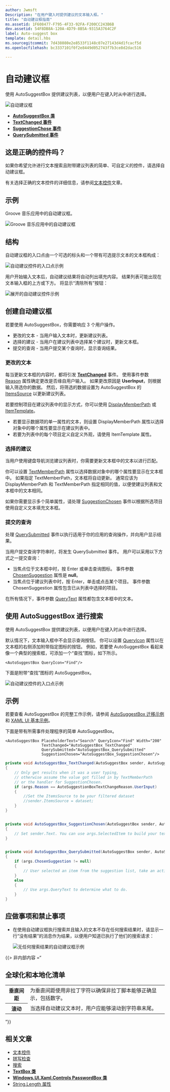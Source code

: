 ```yaml
---
author: Jwmsft
Description: "在用户键入时提供建议的文本输入框。"
title: "自动建议框指南"
ms.assetid: 1F608477-F795-4F33-92FA-F200CC243B6B
dev.assetid: 54F8DB8A-120A-4D79-8B5A-9315A3764C2F
label: Auto-suggest box
template: detail.hbs
ms.sourcegitcommit: 7d438080e2e8533f1148c07e27143d4d1fcacf5d
ms.openlocfilehash: bc3337101f0f2e8449d052743f7b3ce8d2dac516

---
```

# 自动建议框
使用 AutoSuggestBox 提供建议列表，以便用户在键入时从中进行选择。

![自动建议框](images/controls/auto-suggest-box-open.png)



-   [**AutoSuggestBox 类**](https://msdn.microsoft.com/library/windows/apps/xaml/windows.ui.xaml.controls.autosuggestbox.aspx)
-   [**TextChanged 事件**](https://msdn.microsoft.com/library/windows/apps/xaml/windows.ui.xaml.controls.autosuggestbox.textchanged.aspx)
-   [**SuggestionChose 事件**](https://msdn.microsoft.com/library/windows/apps/xaml/windows.ui.xaml.controls.autosuggestbox.suggestionchosen.aspx)
-   [**QuerySubmitted 事件**](https://msdn.microsoft.com/library/windows/apps/xaml/windows.ui.xaml.controls.autosuggestbox.querysubmitted.aspx)

## 这是正确的控件吗？

如果你希望允许进行文本搜索且附带建议列表的简单、可自定义的控件，请选择自动建议框。

有关选择正确的文本控件的详细信息，请参阅[文本控件](text-controls.md)文章。

## 示例

Groove 音乐应用中的自动建议框。

![Groove 音乐应用中的自动建议框](images/control-examples/auto-suggest-box-groove.png)

## 结构
自动建议框的入口点由一个可选的标头和一个带有可选提示文本的文本框构成：

![自动建议控件的入口点示例](images/controls_autosuggest_entrypoint.png)

用户开始输入文本后，自动建议结果将自动列出填充内容。 结果列表可能出现在文本输入框的上方或下方。 将显示“清除所有”按钮：

![展开的自动建议控件示例](images/controls_autosuggest_expanded01.png)

## 创建自动建议框

若要使用 AutoSuggestBox，你需要响应 3 个用户操作。

- 更改的文本 - 当用户输入文本时，更新建议列表。
- 选择的建议 - 当用户在建议列表中选择某个建议时，更新文本框。
- 提交的查询 - 当用户提交某个查询时，显示查询结果。

### 更改的文本

每当更新文本框的内容时，都将引发 [**TextChanged**](https://msdn.microsoft.com/library/windows/apps/xaml/windows.ui.xaml.controls.autosuggestbox.textchanged.aspx) 事件。 使用事件参数 [Reason](https://msdn.microsoft.com/library/windows/apps/xaml/windows.ui.xaml.controls.autosuggestboxtextchangedeventargs.reason.aspx) 属性确定更改是否缘自用户输入。 如果更改原因是 **UserInput**，则根据输入筛选你的数据。 然后，将筛选的数据设置为 AutoSuggestBox 的 [ItemsSource](https://msdn.microsoft.com/library/windows/apps/xaml/windows.ui.xaml.controls.itemscontrol.itemssource.aspx) 以更新建议列表。

若要控制项目在建议列表中的显示方式，你可以使用 [DisplayMemberPath](https://msdn.microsoft.com/library/windows/apps/xaml/windows.ui.xaml.controls.itemscontrol.displaymemberpath.aspx) 或 [ItemTemplate](https://msdn.microsoft.com/library/windows/apps/xaml/windows.ui.xaml.controls.itemscontrol.itemtemplate.aspx)。

- 若要显示数据项的单一属性的文本，则设置 DisplayMemberPath 属性以选择对象中的哪个属性要显示在建议列表中。
- 若要为列表中的每个项目定义自定义外观，请使用 ItemTemplate 属性。

### 选择的建议

当用户使用键盘导航浏览建议列表时，你需要更新文本框中的文本以进行匹配。

你可以设置 [TextMemberPath](https://msdn.microsoft.com/library/windows/apps/xaml/windows.ui.xaml.controls.autosuggestbox.textmemberpath.aspx) 属性以选择数据对象中的哪个属性要显示在文本框中。 如果指定 TextMemberPath，文本框将自动更新。 通常应该为 DisplayMemberPath 和 TextMemberPath 指定相同的值，以便使建议列表和文本框中的文本相同。

如果你需要显示多个简单属性，请处理 [SuggestionChosen](https://msdn.microsoft.com/library/windows/apps/xaml/windows.ui.xaml.controls.autosuggestbox.suggestionchosen.aspx) 事件以根据所选项目使用自定义文本填充文本框。

### 提交的查询

处理 [QuerySubmitted](https://msdn.microsoft.com/library/windows/apps/xaml/windows.ui.xaml.controls.autosuggestbox.querysubmitted.aspx) 事件以执行适用于你的应用的查询操作，并向用户显示结果。

当用户提交查询字符串时，将发生 QuerySubmitted 事件。 用户可以采用以下方式之一提交查询：
- 当焦点位于文本框中时，按 Enter 或单击查询图标。 事件参数 [ChosenSuggestion](https://msdn.microsoft.com/library/windows/apps/xaml/windows.ui.xaml.controls.autosuggestboxquerysubmittedeventargs.chosensuggestion.aspx) 属性是 **null**。
- 当焦点位于建议列表中时，按 Enter，单击或点击某个项目。 事件参数 ChosenSuggestion 属性包含已从列表中选择的项目。

在所有情况下，事件参数 [QueryText](https://msdn.microsoft.com/library/windows/apps/xaml/windows.ui.xaml.controls.autosuggestboxquerysubmittedeventargs.querytext.aspx) 属性都包含文本框中的文本。

## 使用 AutoSuggestBox 进行搜索

使用 AutoSuggestBox 提供建议列表，以便用户在键入时从中进行选择。

默认情况下，文本输入框中不会显示查询按钮。 你可以设置 [QueryIcon](https://msdn.microsoft.com/library/windows/apps/xaml/windows.ui.xaml.controls.autosuggestbox.queryicon.aspx) 属性以在文本框的右侧添加附带指定图标的按钮。 例如，若要使 AutoSuggestBox 看起来像一个典型的搜索框，可添加一个“查找”图标，如下所示。

```xaml
<AutoSuggestBox QueryIcon="Find"/>
```

下面是附带“查找”图标的 AutoSuggestBox。

![自动建议控件的入口点示例](images/controls_autosuggest_entrypoint.png)

## 示例

若要查看 AutoSuggestBox 的完整工作示例，请参阅 [AutoSuggestBox 迁移示例](http://go.microsoft.com/fwlink/p/?LinkId=619996)和 [XAML UI 基本示例](http://go.microsoft.com/fwlink/p/?LinkId=619992)。

下面是带有所需事件处理程序的简单 AutoSuggestBox。

```xaml
<AutoSuggestBox PlaceholderText="Search" QueryIcon="Find" Width="200"
                TextChanged="AutoSuggestBox_TextChanged"
                QuerySubmitted="AutoSuggestBox_QuerySubmitted"
                SuggestionChosen="AutoSuggestBox_SuggestionChosen"/>
```

```csharp
private void AutoSuggestBox_TextChanged(AutoSuggestBox sender, AutoSuggestBoxTextChangedEventArgs args)
{
    // Only get results when it was a user typing,
    // otherwise assume the value got filled in by TextMemberPath
    // or the handler for SuggestionChosen.
    if (args.Reason == AutoSuggestionBoxTextChangeReason.UserInput)
    {
        //Set the ItemsSource to be your filtered dataset
        //sender.ItemsSource = dataset;
    }
}


private void AutoSuggestBox_SuggestionChosen(AutoSuggestBox sender, AutoSuggestBoxSuggestionChosenEventArgs args)
{
    // Set sender.Text. You can use args.SelectedItem to build your text string.
}


private void AutoSuggestBox_QuerySubmitted(AutoSuggestBox sender, AutoSuggestBoxQuerySubmittedEventArgs args)
{
    if (args.ChosenSuggestion != null)
    {
        // User selected an item from the suggestion list, take an action on it here.
    }
    else
    {
        // Use args.QueryText to determine what to do.
    }
}
```

## 应做事项和禁止事项

-   在使用自动建议框执行搜索并且输入的文本不存在任何搜索结果时，请显示一行“没有结果”的消息作为结果，以便用户知道已执行了他们的搜索请求：

    ![无任何搜索结果的自动建议框示例](images/controls_autosuggest_noresults.png)

{{&gt; 非内部内容 =“
## 全球化和本地化清单

<table>
<tr>
<th>垂直间距</th><td>为垂直间距使用非拉丁字符以确保非拉丁脚本能够正确显示，包括数字。</td>
</tr>
<tr>
<th>滚动</th><td>当选择自动建议文本时，用户应能够滚动到字符串末尾。</td>
</tr>
</table>
”}}

## 相关文章

- [文本控件](text-controls.md)
- [拼写检查](spell-checking-and-prediction.md)
- [搜索](search.md)
- [**TextBox 类**](https://msdn.microsoft.com/library/windows/apps/br209683)
- [**Windows.UI.Xaml.Controls PasswordBox 类**](https://msdn.microsoft.com/library/windows/apps/br227519)
- [String.Length 属性](https://msdn.microsoft.com/library/system.string.length(v=vs.110).aspx)



<!--HONumber=Jun16_HO4-->


